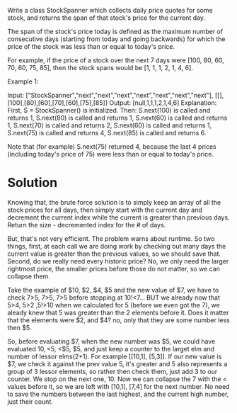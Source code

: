 Write a class StockSpanner which collects daily price quotes for some stock, and returns the span of that stock's price for the current day.

The span of the stock's price today is defined as the maximum number of consecutive days (starting from today and going backwards) for which the price of the stock was less than or equal to today's price.

For example, if the price of a stock over the next 7 days were [100, 80, 60, 70, 60, 75, 85], then the stock spans would be [1, 1, 1, 2, 1, 4, 6].

 

Example 1:

Input: ["StockSpanner","next","next","next","next","next","next","next"], [[],[100],[80],[60],[70],[60],[75],[85]]
Output: [null,1,1,1,2,1,4,6]
Explanation: 
First, S = StockSpanner() is initialized.  Then:
S.next(100) is called and returns 1,
S.next(80) is called and returns 1,
S.next(60) is called and returns 1,
S.next(70) is called and returns 2,
S.next(60) is called and returns 1,
S.next(75) is called and returns 4,
S.next(85) is called and returns 6.

Note that (for example) S.next(75) returned 4, because the last 4 prices
(including today's price of 75) were less than or equal to today's price.


# Solution

Knowing that, the brute force solution is to simply keep an array of all the stock prices for all days, then simply start with the current day and decrement the current index while the current is greater than previous days. Return the size - decremented index for the # of days.

But, that's not very efficient. The problem warns about runtime. So two things, first, at each call we are doing work by checking out many days the current value is greater than the previous values, so we should save that. Second, do we really need every historic price? No, we only need the larger rightmost price, the smaller prices before those do not matter, so we can collapse them.

Take the example of $10, $2, $4, $5 and the new value of $7, we have to check 7>5, 7>5, 7>5 before stopping at 10!<7... BUT we already now that 5>4, 5>2 ,5!>10 when we calculated for 5 (before we even got the 7), we aleady knew that 5 was greater than the 2 elements before it. Does it matter that the elements were $2, and $4? no, only that they are some number less then $5.

So, before evaluating $7, when the new number was $5, we could have evaluated $10, <$5, <$5, $5, and just keep a counter to the larget elm and number of lessor elms(2+1). For example [[10,1], [5,3]]. If our new value is $7, we check it against the prev value 5, it's greater and 5 also represents a group of 3 lessor elements, so rather then check them, just add 3 to our counter. We stop on the next one, 10. Now we can collapse the 7 with the < values before it, so we are left with [10,1], [7,4] for the next number. No need to save the numbers between the last highest, and the current high number, just their count.